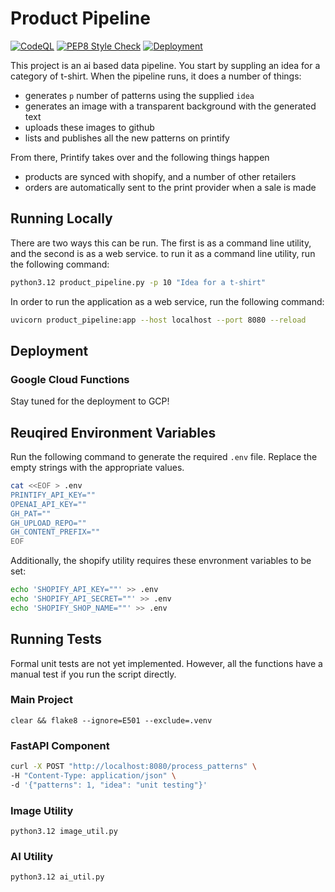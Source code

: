 # Product Pipeline

[![CodeQL](https://github.com/parishwolfe/product-pipeline/actions/workflows/github-code-scanning/codeql/badge.svg)](https://github.com/parishwolfe/product-pipeline/actions/workflows/github-code-scanning/codeql) [![PEP8 Style Check](https://github.com/parishwolfe/product-pipeline/actions/workflows/pep8.yaml/badge.svg)](https://github.com/parishwolfe/product-pipeline/actions/workflows/pep8.yaml) [![Deployment](https://github.com/parishwolfe/product-pipeline/actions/workflows/deployment.yaml/badge.svg)](https://github.com/parishwolfe/product-pipeline/actions/workflows/deployment.yaml)

This project is an ai based data pipeline. You start by suppling an idea for a category of t-shirt. When the pipeline runs, it does a number of things:

- generates `p` number of patterns using the supplied `idea`
- generates an image with a transparent background with the generated text
- uploads these images to github
- lists and publishes all the new patterns on printify

From there, Printify takes over and the following things happen

- products are synced with shopify, and a number of other retailers
- orders are automatically sent to the print provider when a sale is made

## Running Locally

There are two ways this can be run. The first is as a command line utility, and the second is as a web service.
to run it as a command line utility, run the following command:

```bash
python3.12 product_pipeline.py -p 10 "Idea for a t-shirt"
```

In order to run the application as a web service, run the following command:

```bash
uvicorn product_pipeline:app --host localhost --port 8080 --reload
```

## Deployment

### Google Cloud Functions

Stay tuned for the deployment to GCP!

## Reuqired Environment Variables

Run the following command to generate the required `.env` file. Replace the empty strings with the appropriate values.

```bash
cat <<EOF > .env
PRINTIFY_API_KEY=""
OPENAI_API_KEY=""
GH_PAT=""
GH_UPLOAD_REPO=""
GH_CONTENT_PREFIX=""
EOF
```

Additionally, the shopify utility requires these envronment variables to be set:

```bash
echo 'SHOPIFY_API_KEY=""' >> .env
echo 'SHOPIFY_API_SECRET=""' >> .env
echo 'SHOPIFY_SHOP_NAME=""' >> .env
```

## Running Tests

Formal unit tests are not yet implemented. However, all the functions have a manual test if you run the script directly.

### Main Project

`clear && flake8 --ignore=E501 --exclude=.venv`  

### FastAPI Component

```bash
curl -X POST "http://localhost:8080/process_patterns" \
-H "Content-Type: application/json" \
-d '{"patterns": 1, "idea": "unit testing"}'
```

### Image Utility

`python3.12 image_util.py`  

### AI Utility

`python3.12 ai_util.py`  
